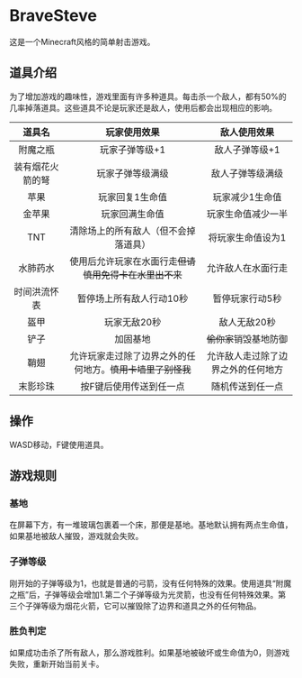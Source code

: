 # BraveSteve

这是一个Minecraft风格的简单射击游戏。

## 道具介绍

为了增加游戏的趣味性，游戏里面有许多种道具。每击杀一个敌人，都有50%的几率掉落道具。这些道具不论是玩家还是敌人，使用后都会出现相应的影响。

|道具名|玩家使用效果|敌人使用效果|
|:----:|:----:|:----:|
|附魔之瓶|玩家子弹等级+1|敌人子弹等级+1|
|装有烟花火箭的弩|玩家子弹等级满级|敌人子弹等级满级|
|苹果|玩家回复1生命值|玩家减少1生命值|
|金苹果|玩家回满生命值|玩家生命值减少一半|
|TNT|清除场上的所有敌人（但不会掉落道具）|将玩家生命值设为1|
|水肺药水|使用后允许玩家在水面行走~~但请慎用免得卡在水里出不来~~|允许敌人在水面行走|
|时间洪流怀表|暂停场上所有敌人行动10秒|暂停玩家行动5秒|
|盔甲|玩家无敌20秒|敌人无敌20秒|
|铲子|加固基地|~~偷你家~~销毁基地防御|
|鞘翅|允许玩家走过除了边界之外的任何地方。~~慎用卡墙里了别怪我~~|允许敌人走过除了边界之外的任何地方|
|末影珍珠|按F键后使用传送到任一点|随机传送到任一点|

## 操作

WASD移动，F键使用道具。

## 游戏规则

### 基地

在屏幕下方，有一堆玻璃包裹着一个床，那便是基地。基地默认拥有两点生命值，如果基地被敌人摧毁，游戏就会失败。

### 子弹等级

刚开始的子弹等级为1，也就是普通的弓箭，没有任何特殊的效果。使用道具“附魔之瓶”后，子弹等级会增加1.第二个子弹等级为光灵箭，也没有任何特殊效果。第三个子弹等级为烟花火箭，它可以摧毁除了边界和道具之外的任何物品。

### 胜负判定

如果成功击杀了所有敌人，那么游戏胜利。如果基地被破坏或生命值为0，则游戏失败，重新开始当前关卡。
